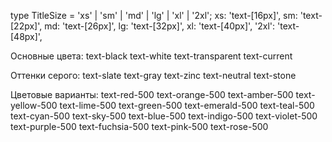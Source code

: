 type TitleSize = 'xs' | 'sm' | 'md' | 'lg' | 'xl' | '2xl';
xs: 'text-[16px]',
sm: 'text-[22px]',
md: 'text-[26px]',
lg: 'text-[32px]',
xl: 'text-[40px]',
'2xl': 'text-[48px]',


Основные цвета:
text-black
text-white
text-transparent
text-current


Оттенки серого:
text-slate
text-gray
text-zinc
text-neutral
text-stone


Цветовые варианты:
text-red-500
text-orange-500
text-amber-500
text-yellow-500
text-lime-500
text-green-500
text-emerald-500
text-teal-500
text-cyan-500
text-sky-500
text-blue-500
text-indigo-500
text-violet-500
text-purple-500
text-fuchsia-500
text-pink-500
text-rose-500